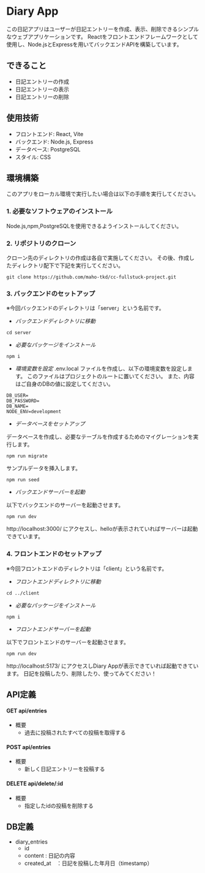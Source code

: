 # Diary App
この日記アプリはユーザーが日記エントリーを作成、表示、削除できるシンプルなウェブアプリケーションです。
Reactをフロントエンドフレームワークとして使用し、Node.jsとExpressを用いてバックエンドAPIを構築しています。

## できること

- 日記エントリーの作成
- 日記エントリーの表示
- 日記エントリーの削除

## 使用技術

- フロントエンド: React, Vite
- バックエンド: Node.js, Express
- データベース: PostgreSQL
- スタイル: CSS


## 環境構築

このアプリをローカル環境で実行したい場合は以下の手順を実行してください。

### 1. 必要なソフトウェアのインストール

Node.js,npm,PostgreSQLを使用できるようインストールしてください。

### 2. リポジトリのクローン

クローン先のディレクトリの作成は各自で実施してください。
その後、作成したディレクトリ配下で下記を実行してください。
```
git clone https://github.com/maho-tkd/cc-fullstuck-project.git
```

### 3. バックエンドのセットアップ

※今回バックエンドのディレクトリは「server」という名前です。

- *バックエンドディレクトリに移動*
```
cd server
```

- *必要なパッケージをインストール*
```
npm i
```

- *環境変数を設定*
.env.local ファイルを作成し、以下の環境変数を設定します。
このファイルはプロジェクトのルートに置いてください。
また、内容はご自身のDBの値に設定してください。
```
DB_USER=
DB_PASSWORD=
DB_NAME=
NODE_ENV=development
```

- *データベースをセットアップ*

データベースを作成し、必要なテーブルを作成するためのマイグレーションを実行します。
```
npm run migrate
```

サンプルデータを挿入します。
```
npm run seed
```

- *バックエンドサーバーを起動*

以下でバックエンドのサーバーを起動させます。
```
npm run dev
```

http://localhost:3000/ にアクセスし、helloが表示されていればサーバーは起動できています。

### 4. フロントエンドのセットアップ

※今回フロントエンドのディレクトリは「client」という名前です。

- *フロントエンドディレクトリに移動*
```
cd ../client
```

- *必要なパッケージをインストール*
```
npm i
```

- *フロントエンドサーバーを起動*

以下でフロントエンドのサーバーを起動させます。
```
npm run dev
```

http://localhost:5173/ にアクセスしDiary Appが表示できていれば起動できています。
日記を投稿したり、削除したり、使ってみてください！


## API定義

#### GET api/entries

- 概要
    - 過去に投稿されたすべての投稿を取得する

#### POST api/entries

- 概要
    - 新しく日記エントリーを投稿する

#### DELETE api/delete/:id

- 概要
    - 指定したidの投稿を削除する

## DB定義

- diary_entries
    - id
    - content : 日記の内容
    - created_at　：日記を投稿した年月日（timestamp）